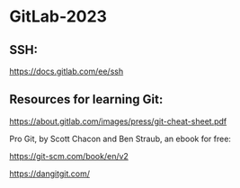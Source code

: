 # GitLab-2023

## SSH:

https://docs.gitlab.com/ee/ssh

## Resources for learning Git:

https://about.gitlab.com/images/press/git-cheat-sheet.pdf

Pro Git, by Scott Chacon and Ben Straub, an ebook for free:

https://git-scm.com/book/en/v2

https://dangitgit.com/